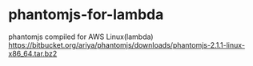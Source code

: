 # phantomjs-for-lambda

phantomjs compiled for AWS Linux(lambda)
https://bitbucket.org/ariya/phantomjs/downloads/phantomjs-2.1.1-linux-x86_64.tar.bz2
